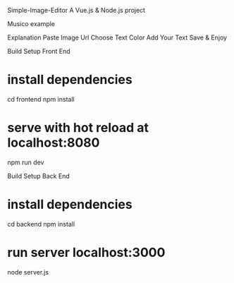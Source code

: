 Simple-Image-Editor
 A Vue.js & Node.js project

Musico example

Explanation
Paste Image Url
Choose Text Color
Add Your Text
Save & Enjoy

Build Setup Front End

# install dependencies
cd frontend
npm install

# serve with hot reload at localhost:8080
npm run dev

Build Setup Back End

# install dependencies
cd backend
npm install

# run server localhost:3000
node server.js


